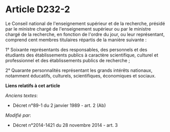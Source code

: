 # Article D232-2

Le Conseil national de l'enseignement supérieur et de la recherche, présidé par le ministre chargé de l'enseignement
supérieur ou par le ministre chargé de la recherche, en fonction de l'ordre du jour, ou leur représentant, comprend cent
membres titulaires répartis de la manière suivante : 

1° Soixante représentants des responsables, des personnels et des étudiants des établissements publics à caractère
scientifique, culturel et professionnel et des établissements publics de recherche ; 

2° Quarante personnalités représentant les grands intérêts nationaux, notamment éducatifs, culturels, scientifiques,
économiques et sociaux.

**Liens relatifs à cet article**

_Anciens textes_:

  - Décret n°89-1 du 2 janvier 1989 - art. 2 (Ab)

_Modifié par_:

  - Décret n°2014-1421 du 28 novembre 2014 - art. 3
